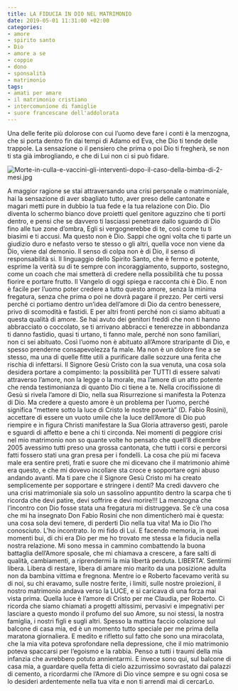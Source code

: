 ```yaml
---
title: LA FIDUCIA IN DIO NEL MATRIMONIO
date: 2019-05-01 11:31:00 +02:00
categories:
- amore
- spirito santo
- Dio
- amore a se
- coppie
- dono
- sponsalità
- matrimonio
tags:
- amati per amare
- il matrimonio cristiano
- intercomunione di famiglie
- suore francescane dell'addolorata
---
```


Una delle ferite più dolorose con cui l’uomo deve fare i conti è la menzogna, che si porta dentro fin dai tempi di Adamo ed Eva, che Dio ti tende delle trappole. La sensazione o il pensiero che prima o poi Dio ti fregherà, se non ti sta già imbrogliando, e che di Lui non ci si può fidare.

![Morte-in-culla-e-vaccini-gli-interventi-dopo-il-caso-della-bimba-di-2-mesi.jpg](/uploads/Morte-in-culla-e-vaccini-gli-interventi-dopo-il-caso-della-bimba-di-2-mesi.jpg)

A maggior ragione se stai attraversando una crisi personale o matrimoniale, hai la sensazione di aver sbagliato tutto, aver preso delle cantonate e magari metti pure in dubbio la tua fede e la tua relazione con Dio. Dio diventa lo schermo bianco dove proietti quel genitore aguzzino che ti porti dentro, e pensi che se davvero ti lasciassi penetrare dallo sguardo di Dio fino alle tue zone d’ombra, Egli si vergognerebbe di te, così come tu ti biasimi e ti accusi. Ma questo non è Dio. Sappi che ogni volta che ti parte un giudizio duro e nefasto verso te stesso o gli altri, quella voce non viene da Dio, viene dal demonio. Il senso di colpa non è di Dio, il senso di responsabilità si. Il linguaggio dello Spirito Santo, che è fermo e potente, esprime la verità su di te sempre con incoraggiamento, supporto, sostegno, come un coach che mai smetterà di credere nella possibilità che tu possa fiorire e portare frutto.
Il Vangelo di oggi spiega e racconta chi è Dio. E non è facile per l’uomo poter credere a tutto questo amore, senza la minima fregatura, senza che prima o poi ne dovrà pagare il prezzo. Per certi versi perché ci portiamo dentro un’idea dell’amore di Dio da centro benessere, privo di scomodità e fastidi. E per altri fronti perché non ci siamo abituati a questa qualità di amore. Se hai avuto dei genitori freddi che non ti hanno abbracciato o coccolato, se ti arrivano abbracci e tenerezze in abbondanza ti danno fastidio, quasi ti urtano, ti fanno male, perché non sono familiari, non ci sei abituato. Così l’uomo non è abituato all’Amore straripante di Dio, e spesso prenderne consapevolezza fa male. Ma non è un dolore fine a se stesso, ma una di quelle fitte utili a purificare dalle sozzure una ferita che rischia di infettarsi. 
Il Signore Gesù Cristo con la sua venuta, una cosa sola desidera portare a compimento: la possibilità per TUTTI di essere salvati attraverso l’amore, non la legge o la morale, ma l’amore di un atto potente che renda testimonianza di quanto Dio ci tiene a te. Nella crocifissione di Gesù si rivela l’amore di Dio, nella sua Risurrezione si manifesta la Potenza di Dio. Ma credere a questo amore è un problema per l’uomo, perché significa “mettere sotto la luce di Cristo le nostre povertà” (D. Fabio Rosini), accettare di essere un vuoto umile che la luce dell’Amore di Dio può riempire e in figura Christi manifestare la Sua Gloria attraverso gesti, parole e sguardi di affetto e bene a chi ti circonda.
Nei momenti di peggiore crisi nel mio matrimonio non so quante volte ho pensato che quell’8 dicembre 2005 avessimo tutti preso una grossa cantonata, che tutti i corsi e percorsi fatti fossero stati una gran presa per i fondelli. La cosa che più mi faceva male era sentire preti, frati e suore che mi dicevano che il matrimonio ahimè era questo, e che mi dovevo incollare sta croce e sopportare ogni abuso andando avanti. Ma ti pare che il Signore Gesù Cristo mi ha creato semplicemente per sopportare e stringere i denti? Ma credi davvero che una crisi matrimoniale sia solo un sassolino appuntito dentro la scarpa che ti ricorda che devi patire, devi soffrire e devi morire!!! La menzogna che l’incontro con Dio fosse stata una fregatura mi distruggeva. Se c’è una cosa che mi ha insegnato Don Fabio Rosini che non dimenticherò mai è questa: una cosa sola devi temere, di perderti Dio nella tua vita! Ma io Dio l’ho conosciuto. L’ho incontrato. Io mi fido di Lui. E facendo memoria, in quei momenti bui, di chi era Dio per me ho trovato me stessa e la fiducia nella nostra relazione. Mi sono messa in cammino combattendo la buona battaglia dell’Amore sposale, che mi chiamava a crescere, a fare salti di qualità, cambiamenti, a riprendermi la mia libertà perduta. LIBERTA’. Sentirmi libera. Libera di restare, libera di amare mio marito da una posizione adulta non da bambina vittima e fregnona. Mentre io e Roberto facevamo verità su di noi, su chi eravamo, sulle nostre ferite, i limiti, sulle nostre proiezioni, il nostro matrimonio andava verso la LUCE, e si caricava di una forza mai vista prima. Quella luce è l’amore di Cristo per me Claudia, per Roberto. Ci ricorda che siamo chiamati a progetti altissimi, pervasivi e impegnativi per lasciare a questo mondo il profumo del suo Amore, su noi stessi, la nostra famiglia, i nostri figli e sugli altri. 
Spesso la mattina faccio colazione sul balcone di casa mia, ed è un momento tutto speciale per me prima della maratona giornaliera. E medito e rifletto sul fatto che sono una miracolata, che la mia vita poteva sprofondare nella depressione, che il mio matrimonio poteva spaccarsi per l’egoismo e la rabbia. Penso a tutti i traumi della mia infanzia che avrebbero potuto annientarmi. E invece sono qui, sul balcone di casa mia, a guardare quella fetta di cielo azzurrissimo sovrastato dai palazzi di cemento, a ricordarmi che l’Amore di Dio vince sempre e su ogni cosa se lo desideri ardentemente nella tua vita e non ti arrendi mai di cercarLo.
